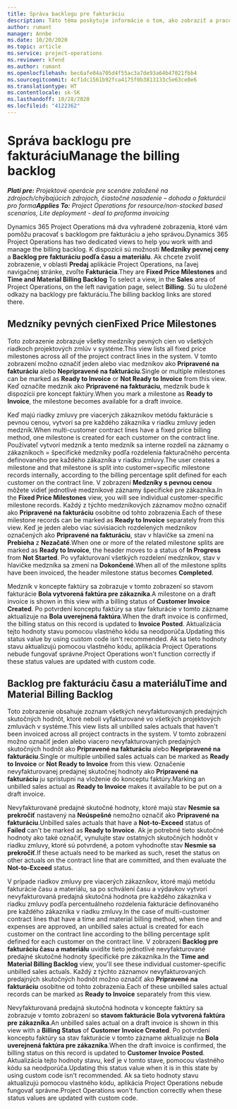 ```yaml
---
title: Správa backlogu pre fakturáciu
description: Táto téma poskytuje informácie o tom, ako zobraziť a pracovať s backlogom pre fakturáciu v Project Operations.
author: rumant
manager: Annbe
ms.date: 10/20/2020
ms.topic: article
ms.service: project-operations
ms.reviewer: kfend
ms.author: rumant
ms.openlocfilehash: bec6afe04a705d4f55ac3a7de93a64b47021fbb4
ms.sourcegitcommit: 4cf1dc1561b92fca4175f0b3813133c5e63ce8e6
ms.translationtype: HT
ms.contentlocale: sk-SK
ms.lasthandoff: 10/28/2020
ms.locfileid: "4122362"
---
```

# <a name="manage-the-billing-backlog"></a><span data-ttu-id="a7999-103">Správa backlogu pre fakturáciu</span><span class="sxs-lookup"><span data-stu-id="a7999-103">Manage the billing backlog</span></span>

<span data-ttu-id="a7999-104">_**Platí pre:** Projektové operácie pre scenáre založené na zdrojoch/chýbajúcich zdrojoch, čiastočné nasadenie – dohoda o fakturácii pro forma_</span><span class="sxs-lookup"><span data-stu-id="a7999-104">_**Applies To:** Project Operations for resource/non-stocked based scenarios, Lite deployment - deal to proforma invoicing_</span></span>

<span data-ttu-id="a7999-105">Dynamics 365 Project Operations má dva vyhradené zobrazenia, ktoré vám pomôžu pracovať s backlogom pre fakturáciu a jeho správou.</span><span class="sxs-lookup"><span data-stu-id="a7999-105">Dynamics 365 Project Operations has two dedicated views to help you work with and manage the billing backlog.</span></span> <span data-ttu-id="a7999-106">K dispozícii sú možnosti **Medzníky pevnej ceny** a **Backlog pre fakturáciu podľa času a materiálu**. Ak chcete zvoliť zobrazenie, v oblasti **Predaj** aplikácie Project Operations, na ľavej navigačnej stránke, zvoľte **Fakturácia**.</span><span class="sxs-lookup"><span data-stu-id="a7999-106">They are **Fixed Price Milestones** and **Time and Material Billing Backlog** To select a view, in the **Sales** area of Project Operations, on the left navigation page, select **Billing**.</span></span> <span data-ttu-id="a7999-107">Sú tu uložené odkazy na backlogy pre fakturáciu.</span><span class="sxs-lookup"><span data-stu-id="a7999-107">The billing backlog links are stored there.</span></span>

## <a name="fixed-price-milestones"></a><span data-ttu-id="a7999-108">Medzníky pevných cien</span><span class="sxs-lookup"><span data-stu-id="a7999-108">Fixed Price Milestones</span></span>

<span data-ttu-id="a7999-109">Toto zobrazenie zobrazuje všetky medzníky pevných cien vo všetkých riadkoch projektových zmlúv v systéme.</span><span class="sxs-lookup"><span data-stu-id="a7999-109">This view lists all fixed price milestones across all of the project contract lines in the system.</span></span> <span data-ttu-id="a7999-110">V tomto zobrazení možno označiť jeden alebo viac medzníkov ako **Pripravené na fakturáciu** alebo **Nepripravené na fakturáciu**.</span><span class="sxs-lookup"><span data-stu-id="a7999-110">Single or multiple milestones can be marked as **Ready to Invoice** or **Not Ready to Invoice** from this view.</span></span> <span data-ttu-id="a7999-111">Keď označíte medzník ako **Pripravené na fakturáciu**, medzník bude k dispozícii pre koncept faktúry.</span><span class="sxs-lookup"><span data-stu-id="a7999-111">When you mark a milestone as **Ready to Invoice**, the milestone becomes available for a draft invoice.</span></span>

<span data-ttu-id="a7999-112">Keď majú riadky zmluvy pre viacerých zákazníkov metódu fakturácie s pevnou cenou, vytvorí sa pre každého zákazníka v riadku zmluvy jeden medzník.</span><span class="sxs-lookup"><span data-stu-id="a7999-112">When multi-customer contract lines have a fixed price billing method, one milestone is created for each customer on the contract line.</span></span> <span data-ttu-id="a7999-113">Používateľ vytvorí medzník a tento medzník sa interne rozdelí na záznamy o zákazníkoch = špecifické medzníky podľa rozdelenia fakturačného percenta definovaného pre každého zákazníka v riadku zmluvy.</span><span class="sxs-lookup"><span data-stu-id="a7999-113">The user creates a milestone and that milestone is split into customer=specific milestone records internally, according to the billing percentage split defined for each customer on the contract line.</span></span> <span data-ttu-id="a7999-114">V zobrazení **Medzníky s pevnou cenou** môžete vidieť jednotlivé medzníkové záznamy špecifické pre zákazníka.</span><span class="sxs-lookup"><span data-stu-id="a7999-114">In the **Fixed Price Milestones** view, you will see individual customer-specific milestone records.</span></span> <span data-ttu-id="a7999-115">Každý z týchto medzníkových záznamov možno označiť ako **Pripravené na fakturáciu** osobitne od tohto zobrazenia.</span><span class="sxs-lookup"><span data-stu-id="a7999-115">Each of these milestone records can be marked as **Ready to Invoice** separately from this view.</span></span> <span data-ttu-id="a7999-116">Keď je jeden alebo viac súvisiacich rozdelených medzníkov označených ako **Pripravené na fakturáciu**, stav v hlavičke sa zmení na **Prebieha** z **Nezačaté**.</span><span class="sxs-lookup"><span data-stu-id="a7999-116">When one or more of the related milestone splits are marked as **Ready to Invoice**, the header moves to a status of **In Progress** from **Not Started**.</span></span> <span data-ttu-id="a7999-117">Po vyfakturovaní všetkých rozdelení medzníkov, stav v hlavičke medzníka sa zmení na **Dokončené**.</span><span class="sxs-lookup"><span data-stu-id="a7999-117">When all of the milestone splits have been invoiced, the header milestone status becomes **Completed**.</span></span>

<span data-ttu-id="a7999-118">Medzník v koncepte faktúry sa zobrazuje v tomto zobrazení so stavom fakturácie **Bola vytvorená faktúra pre zákazníka**.</span><span class="sxs-lookup"><span data-stu-id="a7999-118">A milestone on a draft invoice is shown in this view with a billing status of **Customer Invoice Created**.</span></span> <span data-ttu-id="a7999-119">Po potvrdení konceptu faktúry sa stav fakturácie v tomto zázname aktualizuje na **Bola uverejnená faktúra**.</span><span class="sxs-lookup"><span data-stu-id="a7999-119">When the draft invoice is confirmed, the billing status on this record is updated to **Invoice Posted**.</span></span> <span data-ttu-id="a7999-120">Aktualizácia tejto hodnoty stavu pomocou vlastného kódu sa neodporúča.</span><span class="sxs-lookup"><span data-stu-id="a7999-120">Updating this status value by using custom code isn't recommended.</span></span> <span data-ttu-id="a7999-121">Ak sa tieto hodnoty stavu aktualizujú pomocou vlastného kódu, aplikácia Project Operations nebude fungovať správne.</span><span class="sxs-lookup"><span data-stu-id="a7999-121">Project Operations won't function correctly if these status values are updated with custom code.</span></span>

## <a name="time-and-material-billing-backlog"></a><span data-ttu-id="a7999-122">Backlog pre fakturáciu času a materiálu</span><span class="sxs-lookup"><span data-stu-id="a7999-122">Time and Material Billing Backlog</span></span>

<span data-ttu-id="a7999-123">Toto zobrazenie obsahuje zoznam všetkých nevyfakturovaných predajných skutočných hodnôt, ktoré neboli vyfakturované vo všetkých projektových zmluvách v systéme.</span><span class="sxs-lookup"><span data-stu-id="a7999-123">This view lists all unbilled sales actuals that haven't been invoiced across all project contracts in the system.</span></span> <span data-ttu-id="a7999-124">V tomto zobrazení možno označiť jeden alebo viacero nevyfakturovaných predajných skutočných hodnôt ako **Pripravené na fakturáciu** alebo **Nepripravené na fakturáciu**.</span><span class="sxs-lookup"><span data-stu-id="a7999-124">Single or multiple unbilled sales actuals can be marked as **Ready to Invoice** or **Not Ready to Invoice** from this view.</span></span> <span data-ttu-id="a7999-125">Označenie nevyfakturovanej predajnej skutočnej hodnoty ako **Pripravené na fakturáciu** ju sprístupní na vloženie do konceptu faktúry.</span><span class="sxs-lookup"><span data-stu-id="a7999-125">Marking an unbilled sales actual as **Ready to Invoice** makes it available to be put on a draft invoice.</span></span>

<span data-ttu-id="a7999-126">Nevyfakturované predajné skutočné hodnoty, ktoré majú stav **Nesmie sa prekročiť** nastavený na **Neúspešné** nemožno označiť ako **Pripravené na fakturáciu**.</span><span class="sxs-lookup"><span data-stu-id="a7999-126">Unbilled sales actuals that have a **Not-to-Exceed** status of **Failed** can't be marked as **Ready to Invoice**.</span></span> <span data-ttu-id="a7999-127">Ak je potrebné tieto skutočné hodnoty ako také označiť, vynulujte stav ostatných skutočných hodnôt v riadku zmluvy, ktoré sú potvrdené, a potom vyhodnoťte stav **Nesmie sa prekročiť**.</span><span class="sxs-lookup"><span data-stu-id="a7999-127">If these actuals need to be marked as such, reset the status on other actuals on the contract line that are committed, and then evaluate the **Not-to-Exceed** status.</span></span>

<span data-ttu-id="a7999-128">V prípade riadkov zmluvy pre viacerých zákazníkov, ktoré majú metódu fakturácie času a materiálu, sa po schválení času a výdavkov vytvorí nevyfakturovaná predajná skutočná hodnota pre každého zákazníka v riadku zmluvy podľa percentuálneho rozdelenia fakturácie definovaného pre každého zákazníka v riadku zmluvy.</span><span class="sxs-lookup"><span data-stu-id="a7999-128">In the case of multi-customer contract lines that have a time and material billing method, when time and expenses are approved, an unbilled sales actual is created for each customer on the contract line according to the billing percentage split defined for each customer on the contract line.</span></span> <span data-ttu-id="a7999-129">V zobrazení **Backlog pre fakturáciu času a materiálu** uvidíte tieto jednotlivé nevyfakturované predajné skutočné hodnoty špecifické pre zákazníka.</span><span class="sxs-lookup"><span data-stu-id="a7999-129">In the **Time and Material Billing Backlog** view, you'll see these individual customer-specific unbilled sales actuals.</span></span> <span data-ttu-id="a7999-130">Každý z týchto záznamov nevyfakturovaných predajných skutočných hodnôt možno označiť ako **Pripravené na fakturáciu** osobitne od tohto zobrazenia.</span><span class="sxs-lookup"><span data-stu-id="a7999-130">Each of these unbilled sales actual records can be marked as **Ready to Invoice** separately from this view.</span></span>

<span data-ttu-id="a7999-131">Nevyfakturovaná predajná skutočná hodnota v koncepte faktúry sa zobrazuje v tomto zobrazení so **stavom fakturácie** **Bola vytvorená faktúra pre zákazníka**.</span><span class="sxs-lookup"><span data-stu-id="a7999-131">An unbilled sales actual on a draft invoice is shown in this view with a **Billing Status** of **Customer Invoice Created**.</span></span> <span data-ttu-id="a7999-132">Po potvrdení konceptu faktúry sa stav fakturácie v tomto zázname aktualizuje na **Bola uverejnená faktúra pre zákazníka**.</span><span class="sxs-lookup"><span data-stu-id="a7999-132">When the draft invoice is confirmed, the billing status on this record is updated to **Customer Invoice Posted**.</span></span> <span data-ttu-id="a7999-133">Aktualizácia tejto hodnoty stavu, keď je v tomto stave, pomocou vlastného kódu sa neodporúča.</span><span class="sxs-lookup"><span data-stu-id="a7999-133">Updating this status value when it is in this state by using custom code isn't recommended.</span></span> <span data-ttu-id="a7999-134">Ak sa tieto hodnoty stavu aktualizujú pomocou vlastného kódu, aplikácia Project Operations nebude fungovať správne.</span><span class="sxs-lookup"><span data-stu-id="a7999-134">Project Operations won't function correctly when these status values are updated with custom code.</span></span>
